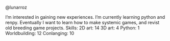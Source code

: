 @lunarroz

I’m interested in gaining new experiences.
I’m currently learning python and renpy.
Eventually I want to learn how to make systemic games, and revist old breeding game projects.
Skills:
  2D art: 14
  3D art: 4
  Python: 1
  Worldbuilding: 12
  Conlanging: 10
